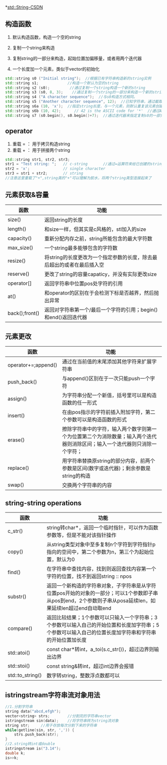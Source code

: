 *[std::String-CSDN](https://blog.csdn.net/zy2317878/article/details/79056289)
## 构造函数 
1. 默认构造函数，构造一个空的string

2. 复制一个string来构造

3. 复制string的一部分来构造，起始位置加偏移量，或者用两个迭代器

4. 一个长度加一个元素，类似于vector的初始化

```c++
std::string s0 ("Initial string");  //根据已有字符串构造新的string实例
std::string s1;             //构造一个默认为空的string
std::string s2 (s0);         //通过复制一个string构造一个新的string
std::string s3 (s0, 8, 3);    //通过复制一个string的一部分来构造一个新的string。8为起始位置，3为偏移量。
std::string s4 ("A character sequence");  //与s0构造方式相同。
std::string s5 ("Another character sequence", 12);  //已知字符串，通过截取指定长度来创建一个string
std::string s6a (10, 'x');  //指定string长度，与一个元素，则默认重复该元素创建string
std::string s6b (10, 42);      // 42 is the ASCII code for '*'  //通过ASCII码来代替s6a中的指定元素。
std::string s7 (s0.begin(), s0.begin()+7);  //通过迭代器来指定复制s0的一部分，来创建s7
```

## operator

1. 重载 = ： 用于拷贝构造string
2. 重载 + ： 用于拼接两个string

```c++
std::string str1, str2, str3;
str1 = "Test string: ";   // c-string       //通过=运算符来给已创建的string“赋值”
str2 = 'x';               // single character
str3 = str1 + str2;       // string         
//注意这里重载了"+",string类的"+"可以理解为胶水，将两个string类型连接起来了
```

## 元素获取&容量

| 函数           | 功能                                                         |
| -------------- | ------------------------------------------------------------ |
| size()         | 返回string的长度                                             |
| length()       | 和size一样，但其实是c风格的，stl加入的size                   |
| capacity()     | 重新分配内存之前，string所能包含的最大字符数                 |
| max_size()     | 一个string最多能够包含的字符数                               |
| resize()       | 将string的长度更改为一个指定参数的长度，除去最后超出的或者在最后插入空 |
| reserve()      | 更改了string的容量capaticy，并没有实际更改size               |
| operator[]     | 返回字符串中位置pos处字符的引用                              |
| at()           | 和operator的区别在于会检测下标是否越界，然后抛出异常         |
| back();front() | 返回对字符串第一个/最后一个字符的引用；begin()和end()返回迭代器 |

## 元素更改

| 函数                | 功能                                                         |
| ------------------- | ------------------------------------------------------------ |
| operator+=;append() | 通过在当前值的末尾添加其他字符来扩展字符串                   |
| push_back()         | 与append()区别在于一次只能push一个字符                       |
| assign()            | 为字符串分配一个新值，括号里可以是构造函数的任一形式         |
| insert()            | 在由pos指示的字符前插入附加字符，第二个参数可以是构造函数的形式 |
| erase()             | 擦除字符串中的字符，输入两个数字则第一个为位置第二个为消除数量；输入两个迭代器则消除区间；输入一个迭代器则只消除一个字符； |
| replace()           | 用字符串替换原string的部分内容，前两个参数是区间(数字或迭代器)；剩余参数是string的构造 |
| swap()              | 交换两个字符串的内容                                         |

## **string-string operations**

| 函数             | 功能                                                         |
| ---------------- | ------------------------------------------------------------ |
| c_str()          | string转char*，返回一个临时指针，可以作为函数参数等，但是不能对该指针操作 |
| copy()           | 从string类型对象中至多复制n个字符到字符指针p指向的空间中，第二个参数为n，第三个为起始位置，默认为0 |
| find()           | 在字符串中查找内容，找到则返回查找内容第一个字符的位置，找不到返回string :: npos |
| substr()         | 返回一个新构造的字符串对象，子字符串是从字符位置pos开始的对象的一部分；可以1个参数即子串从pos到end，2个参数则子串从posa延续len，如果延续len超过end自动取end |
| compare()        | 返回比较结果；1个参数可以只输入一个字符串；3个参数可以输入自己的开始位置和长度加字符串；5个参数可以输入自己的位置长度加字符串和字符串的开始位置加长度 |
| std::atoi()      | const char*转int，a_toi(s.c_str())，超过边界则输出边界       |
| std::stoi()      | const string&转int，超过int边界会报错                        |
| std::to_string() | 数字转string，整数浮点数都可以                               |

## istringstream字符串流对象用法

```c++
//1.分割字符串
string data("abcd,efgh");
vector<string> strs;		//分割完的字符串vector
istringstream sin(data);	//将字符串转为string流对象
string str;		//用于存放每次分割下来的字符串
while(getline(sin, str, ',')) {
    strs.push_back(str);
}
//2.string转int或double
istringstream is("3.14");
double k;
is>>k;
```

